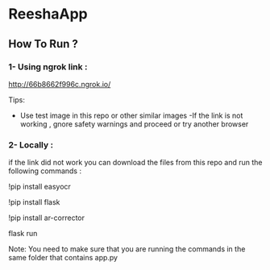 # ReeshaApp

## How To Run ? 


### 1- Using ngrok link : 

http://66b8662f996c.ngrok.io/


Tips:
- Use test image in this repo or other similar images
-If the link is not working , gnore safety warnings and proceed or try another browser 

### 2- Locally :
if the link did not work you can download the files from this repo and run the following commands :

!pip install easyocr 

!pip install flask 
 
!pip install ar-corrector

flask run 


Note: You need to make sure that you are running the commands in the same folder that contains app.py 
